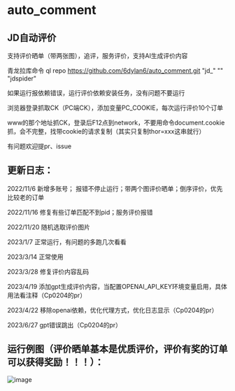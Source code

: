 # auto_comment

## JD自动评价

支持评价晒单（带两张图），追评，服务评价，支持AI生成评价内容

青龙拉库命令 ql repo https://github.com/6dylan6/auto_comment.git "jd_" "" "jdspider"

如果运行报依赖错误，运行评价依赖安装任务，没有问题不要运行

浏览器登录抓取CK（PC端CK），添加变量PC_COOKIE，每次运行评价10个订单

www的那个地址抓CK，登录后F12点到network，不要用命令document.cookie抓，会不完整，找带cookie的请求复制（其实只复制thor=xxx这串就行）

有问题欢迎提pr、issue

## 更新日志：

2022/11/6 新增多账号； 报错不停止运行；带两个图评价晒单；倒序评价，优先比较老的订单

2022/11/16 修复有些订单匹配不到pid；服务评价报错

2022/11/20 随机选取评价图片

2023/1/7 正常运行，有问题的多跑几次看看

2023/3/14 正常使用

2023/3/28 修复评价内容乱码

2023/4/19 添加gpt生成评价内容，当配置OPENAI_API_KEY环境变量启用，具体用法看注释（Cp0204的pr）

2023/4/22 移除openai依赖，优化代理方式，优化日志显示（Cp0204的pr）

2023/6/27 gpt错误跳出（Cp0204的pr）

## 运行例图（评价晒单基本是优质评价，评价有奖的订单可以获得奖励！！！）：

![image](https://i.postimg.cc/KznsXxfN/1.png)
